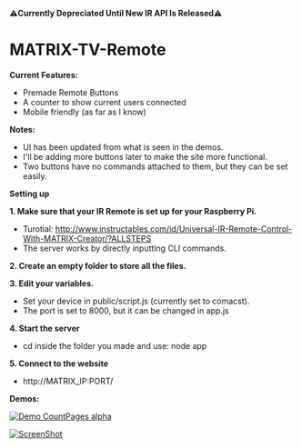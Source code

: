 **⚠️Currently Depreciated Until New IR API Is Released⚠️**


# MATRIX-TV-Remote
<b>Current Features:</b>
  - Premade Remote Buttons<br>
  - A counter to show current users connected<br>
  - Mobile friendly (as far as I know)
  
<b>Notes:</b>
  - UI has been updated from what is seen in the demos.
  - I'll be adding more buttons later to make the site more functional.<br>
  - Two buttons have no commands attached to them, but they can be set easily.
  
<b>Setting up</b><br>

<b>1. Make sure that your IR Remote is set up for your Raspberry Pi.</b>
  - Turotial: http://www.instructables.com/id/Universal-IR-Remote-Control-With-MATRIX-Creator/?ALLSTEPS<br>
  - The server works by directly inputting CLI commands.<br>


<b>2. Create an empty folder to store all the files.</b><br>


<b>3. Edit your variables.</b>
  - Set your device in public/script.js (currently set to comacst).<br>
  - The port is set to 8000, but it can be changed in app.js<br>


<b>4. Start the server</b>
  - cd inside the folder you made and use: node app<br>
  
<b>5. Connect to the website</b>
- http://MATRIX_IP:PORT/ <br>

<b>Demos:</b>

[![Demo CountPages alpha](https://j.gifs.com/mwE3R3.gif)](https://www.youtube.com/watch?v=lfOGHcrfKXI)

[![ScreenShot](https://i.ytimg.com/vi/U1H_PS9KK8s/hqdefault.jpg)](http://youtu.be/U1H_PS9KK8s)













